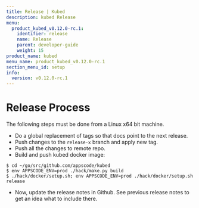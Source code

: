 ```yaml
---
title: Release | Kubed
description: kubed Release
menu:
  product_kubed_v0.12.0-rc.1:
    identifier: release
    name: Release
    parent: developer-guide
    weight: 15
product_name: kubed
menu_name: product_kubed_v0.12.0-rc.1
section_menu_id: setup
info:
  version: v0.12.0-rc.1
---
```


# Release Process

The following steps must be done from a Linux x64 bit machine.

- Do a global replacement of tags so that docs point to the next release.
- Push changes to the `release-x` branch and apply new tag.
- Push all the changes to remote repo.
- Build and push kubed docker image:
```console
$ cd ~/go/src/github.com/appscode/kubed
$ env APPSCODE_ENV=prod ./hack/make.py build
$ ./hack/docker/setup.sh; env APPSCODE_ENV=prod ./hack/docker/setup.sh release
```

- Now, update the release notes in Github. See previous release notes to get an idea what to include there.
